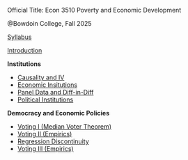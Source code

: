 Official Title: Econ 3510 Poverty and Economic Development 

@Bowdoin College, Fall 2025

[Syllabus](/Econ_3510_Syllabus.pdf)

[Introduction](/Lecture_0_Introduction.pdf)

**Institutions**
- [Causality and IV](/Lecture_1_Causality_and_IV.pdf)
- [Economic Insitutions](/Lecture_2_Economic_Institutions.pdf)
- [Panel Data and Diff-in-Diff](/Lecture_3_Panel_Data_and_DiD.pdf)
- [Political Institutions](Lecture_4_Political_Institutions.pdf)

**Democracy and Economic Policies**
- [Voting I (Median Voter Theorem)](/Lecture_5_Voting_I.pdf)
- [Voting II (Empirics)](/Lecture_6_Voting_II.pdf)
- [Regression Discontinuity](Lecture_7_Regression_Discontinuity.pdf)
- [Voting III (Empirics)](/Lecture_8_Voting_III.pdf)
